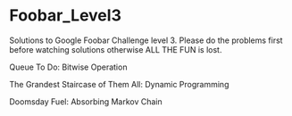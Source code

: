 # Foobar_Level3
Solutions to Google Foobar Challenge level 3. Please do the problems first before watching solutions otherwise ALL THE FUN is lost.

Queue To Do: Bitwise Operation

The Grandest Staircase of Them All: Dynamic Programming

Doomsday Fuel: Absorbing Markov Chain